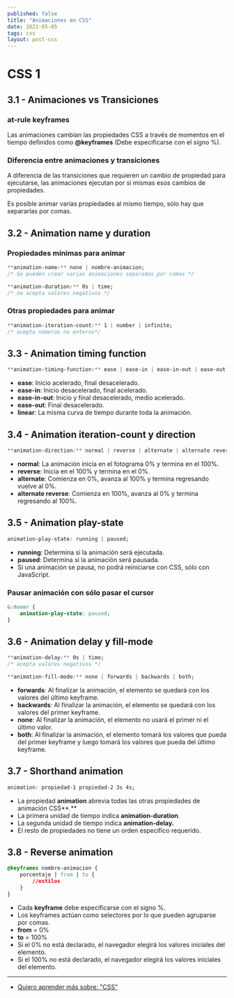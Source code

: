 ```yaml
---
published: false
title: "Animaciones en CSS"
date: 2021-05-05
tags: css
layout: post-css
---
```


# CSS 1

## 3.1 - Animaciones vs Transiciones

### at-rule keyframes

Las animaciones cambian las propiedades CSS a través de momentos en el tiempo definidos como **@keyframes** (Debe especificarse con el signo %).

### Diferencia entre animaciones y transiciones

A diferencia de las transiciones que requieren un cambio de propiedad para ejecutarse, las animaciones ejecutan por si mismas esos cambios de propiedades.

Es posible animar varias propiedades al mismo tiempo, sólo hay que separarlas por comas.

## 3.2 - Animation name y duration

### Propiedades mínimas para animar

```css
**animation-name:** none | nombre-animacion;
/* Se pueden crear varias animaciones separadas por comas */
```

```css
**animation-duration:** 0s | time;
/* no acepta valores negativos */
```

### Otras propiedades para animar

```css
**animation-iteration-count:** 1 | number | infinite;
/* acepta números no enteros*/
```

## 3.3 - Animation timing function

```css
**animation-timing-function:** ease | ease-in | ease-in-out | ease-out | linear | steps | cubic-bezier();
```

- **ease**: Inicio acelerado, final desacelerado.
- **ease-in**: Inicio desacelerado, final acelerado.
- **ease-in-out**: Inicio y final desacelerado, medio acelerado.
- **ease-out**: Final desacelerado.
- **linear**: La misma curva de tiempo durante toda la animación.

## 3.4 - Animation iteration-count y direction

```css
**animation-direction:** normal | reverse | alternate | alternate reverse;
```

- **normal**: La animación inicia en el fotograma 0% y termina en el 100%.
- **reverse**: Inicia en el 100% y termina en el 0%.
- **alternate**: Comienza en 0%, avanza al 100% y termina regresando vuelve al 0%.
- **alternate reverse**: Comienza en 100%, avanza al 0% y termina regresando al 100%.

## 3.5 - Animation play-state

```css
animation-play-state: running | paused;
```

- **running**: Determina si la animación será ejecutada.
- **paused**: Determina si la animación será pausada.
- Si una animación se pausa, no podrá reiniciarse con CSS, sólo con JavaScript.

### Pausar animación con sólo pasar el cursor

```css
&:hover {
	animation-play-state: paused;
}
```

## 3.6 - Animation delay y fill-mode

```css
**animation-delay:** 0s | time;
/* acepta valores negativos */
```

```css
**animation-fill-mode:** none | forwards | backwards | both;
```

- **forwards**: Al finalizar la animación, el elemento se quedará con los valores del último keyframe.
- **backwards**: Al finalizar la animación, el elemento se quedará con los valores del primer keyframe.
- **none**: Al finalizar la animación, el elemento no usará el primer ni el último valor.
- **both**: Al finalizar la animación, el elemento tomará los valores que pueda del primer keyframe y luego tomará los valores que pueda del último keyframe.

## 3.7 - Shorthand animation

```css
animation: propiedad-1 propiedad-2 3s 4s;
```

- La propiedad **animation** abrevia todas las otras propiedades de animación CSS**.**
- La primera unidad de tiempo indica **animation-duration**.
- La segunda unidad de tiempo indica **animation-delay.**
- El resto de propiedades no tiene un orden específico requerido.

## 3.8 - Reverse animation

```css
@keyframes nombre-animacion {
	porcentaje | from | to {
		//estilos
	}
}
```

- Cada **keyframe** debe especificarse con el signo %.
- Los keyframes actúan como selectores por lo que pueden agruparse por comas.
- **from** = 0%
- **to** = 100%
- Si el 0% no está declarado, el navegador elegirá los valores iniciales del elemento.
- Si el 100% no está declarado, el navegador elegirá los valores iniciales del elemento.

***

- [Quiero aprender más sobre: "CSS"](../00/css)
